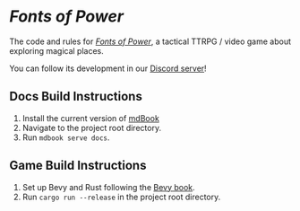 # *Fonts of Power*

The code and rules for [*Fonts of Power*](https://rules.fontsofpower.com/#/), a tactical TTRPG / video game about exploring magical places.

You can follow its development in our [Discord server](https://discord.gg/V2KdnquRge)!

## Docs Build Instructions

1. Install the current version of [mdBook](https://github.com/rust-lang/mdBook)
2. Navigate to the project root directory.
3. Run `mdbook serve docs`.

## Game Build Instructions

1. Set up Bevy and Rust following the [Bevy book](https://bevyengine.org/learn/book/getting-started/).
2. Run `cargo run --release` in the project root directory.
